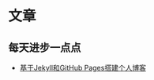 # 文章

## 每天进步一点点

* [基于Jekyll和GitHub Pages搭建个人博客](https://chenqy9.github.io/%E6%96%87%E7%AB%A0%E6%95%99%E7%A8%8B/build-blog-with-jekyll-and-github-pages/)